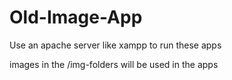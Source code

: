 # Old-Image-App

Use an apache server like xampp to run these apps

images in the /img-folders will be used in the apps

